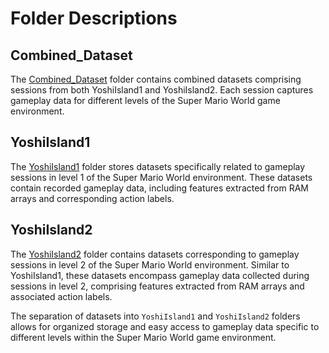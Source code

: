 # Folder Descriptions

## Combined_Dataset


The [Combined_Dataset](https://github.com/sankalp-s/MSC_Thesis/tree/main/Player_Inputs/Dataset/Combined_Dataset) folder contains combined datasets comprising sessions from both YoshiIsland1 and YoshiIsland2. Each session captures gameplay data for different levels of the Super Mario World game environment.

## YoshiIsland1

The [YoshiIsland1](https://github.com/sankalp-s/MSC_Thesis/tree/main/Player_Inputs/Dataset/YoshiIsland1) folder stores datasets specifically related to gameplay sessions in level 1 of the Super Mario World environment. These datasets contain recorded gameplay data, including features extracted from RAM arrays and corresponding action labels.

## YoshiIsland2

The [YoshiIsland2](https://github.com/sankalp-s/MSC_Thesis/tree/main/Player_Inputs/Dataset/YoshiIsland2) folder contains datasets corresponding to gameplay sessions in level 2 of the Super Mario World environment. Similar to YoshiIsland1, these datasets encompass gameplay data collected during sessions in level 2, comprising features extracted from RAM arrays and associated action labels.

The separation of datasets into `YoshiIsland1` and `YoshiIsland2` folders allows for organized storage and easy access to gameplay data specific to different levels within the Super Mario World game environment.
